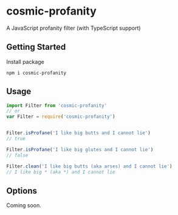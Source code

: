 # cosmic-profanity

A JavaScript profanity filter (with TypeScript support)

## Getting Started

Install package

```Shell
npm i cosmic-profanity
```

## Usage

```Typescript
import Filter from 'cosmic-profanity'
// or
var Filter = require('cosmic-profanity')


Filter.isProfane('I like big butts and I cannot lie')
// true

Filter.isProfane('I like big glutes and I cannot lie')
// false

Filter.clean('I like big butts (aka arses) and I cannot lie')
// I like big * (aka *) and I cannot lie
```

## Options
Coming soon.